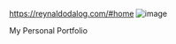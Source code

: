 https://reynaldodalog.com/#home
![image](https://user-images.githubusercontent.com/64511429/138817124-2e4947b5-b340-4201-9391-2c5379e52bca.png)


My Personal Portfolio

